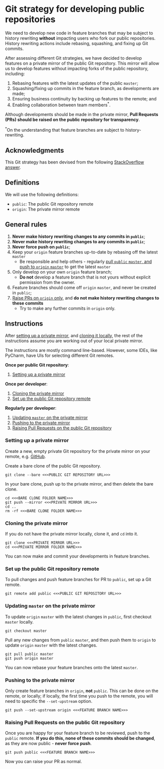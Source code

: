 # Git strategy for developing public repositories

We need to develop new code in feature branches that may be subject to history rewriting **without** impacting users
who fork our public repositories. History rewriting actions include rebasing, squashing, and fixing up Git commits.

After assessing different Git strategies, we have decided to develop features on a private mirror of the public Git
repository. This mirror will allow us to develop features without impacting forks of the public repository, including:

1. Rebasing features with the latest updates of the public `master`;
2. Squashing/fixing up commits in the feature branch, as developments are made;
3. Ensuring business continuity by backing up features to the remote; and
4. Enabling collaboration between team members<sup>*</sup>.

Although developments should be made in the private mirror, **Pull Requests (PRs) should be raised on the public
repository for transparency**.

<sup>*</sup>On the understanding that feature branches are subject to history-rewriting.

## Acknowledgments

This Git strategy has been devised from the following [StackOverflow answer](https://stackoverflow.com/a/30352360).

## Definitions

We will use the following definitions:

* `public`: The public Git repository remote
* `origin`: The private mirror remote

## General rules

1. **Never make history rewriting changes to any commits in `public`**;
2. **Never make history rewriting changes to any commits in `public`**;
3. **Never force push on `public`**;
4. Keep your `origin` feature branches up-to-date by rebasing off the latest `master`
   * Be responsible and help others - regularly 
   [pull `public` `master`, and push to `origin` `master`](#updating-master-on-the-private-mirror) to get the latest 
   `master`
5. Only develop on your own `origin` feature branch;
   * **Do not** develop a feature branch that is not yours without explicit permission from the owner.
6. Feature branches should come off `origin` `master`, and never be created in `public`;
7. [Raise PRs on `origin` only](#raising-pull-requests-on-the-public-git-repository), and **do not make history
rewriting changes to these commits**
   * Try to make any further commits in `origin` only.

## Instructions

After [setting up a private mirror](#setting-up-a-private-mirror), and
[cloning it locally](#cloning-the-private-mirror), the rest of the instructions assume you are working out of your
local private mirror.

The instructions are mostly command line-based. However, some IDEs, like PyCharm, have UIs for selecting different
Git remotes.

**Once per public Git repository**:

1. [Setting up a private mirror](#setting-up-a-private-mirror)

**Once per developer**:

1. [Cloning the private mirror](#cloning-the-private-mirror)
2. [Set up the public Git repository remote](#set-up-the-public-git-repository-remote)

**Regularly per developer**:

1. [Updating `master` on the private mirror](#updating-master-on-the-private-mirror)
2. [Pushing to the private mirror](#pushing-to-the-private-mirror)
3. [Raising Pull Requests on the public Git repository](#raising-pull-requests-on-the-public-git-repository)

### Setting up a private mirror

Create a new, empty private Git repository for the private mirror on your remote, e.g.
[GitHub](https://help.github.com/en/github/creating-cloning-and-archiving-repositories/creating-a-new-repository).

Create a bare clone of the public Git repository.

```
git clone --bare <<<PUBLIC GIT REPOSITORY URL>>>
```

In your bare clone, push up to the private mirror, and then delete the bare clone.

```
cd <<<BARE CLONE FOLDER NAME>>>
git push --mirror <<<PRIVATE MIRROR URL>>>
cd ..
rm -rf <<<BARE CLONE FOLDER NAME>>>
```

### Cloning the private mirror

If you do not have the private mirror locally, clone it, and `cd` into it.

```
git clone <<<PRIVATE MIRROR URL>>>
cd <<<PRIVATE MIRROR FOLDER NAME>>>
```

You can now make and commit your developments in feature branches.

### Set up the public Git repository remote

To pull changes and push feature branches for PR to `public`, set up a Git remote.

```
git remote add public <<<PUBLIC GIT REPOSITORY URL>>>
```

### Updating `master` on the private mirror

To update `origin` `master` with the latest changes in `public`, first checkout `master` locally.

```
git checkout master
```

Pull any new changes from `public` `master`, and then push them to `origin` to update `origin` `master` with the
latest changes.

```
git pull public master
git push origin master
```

You can now rebase your feature branches onto the latest `master`.

### Pushing to the private mirror

Only create feature branches in `origin`, **not** `public`. This can be done on the remote, or locally; if locally, the 
first time you push to the remote, you will need to specific the `--set-upstream` option.

```
git push --set-upstream origin <<<FEATURE BRANCH NAME>>>
```

### Raising Pull Requests on the public Git repository

Once you are happy for your feature branch to be reviewed, push to the `public` remote. **If you do this, none of these 
commits should be changed**, as they are now public - **never force push**.

```
git push public <<<FEATURE BRANCH NAME>>>
```

Now you can raise your PR as normal.
